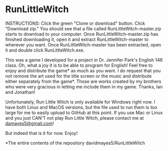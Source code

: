 # RunLittleWitch
INSTRUCTIONS: Click the green "Clone or download" button.  Click "Download zip."  You should see that a file called RunLittleWitch-master.zip starts to download to your computer.  Once RunLittleWitch-master.zip has finished downloading it, open it and extract RunLittleWitch-master to wherever you want.  Once RunLittleWitch-master has been extracted, open it and double click RunLittleWitch.exe.

This was a game I developed for a project in Dr. Jennifer Park's English 146 class. Oh, what a joy it is to be able to program for English! Feel free to enjoy and distribute the game* as much as you want. I do request that you not remove the art used for the title screen or the music and distribute either separately from the game*. Those are works created by my brothers who were very gracious in letting me include them in my game. Thanks, Ian and Jonathan!

Unfortunately, Run Little Witch is only available for Windows right now.  I have both Linux and MacOS versions, but the file used to run them is too large for me to easily upload to GitHub at this point.  If you use Mac or Linux and you just CAN'T not play Run Little Witch, please contact me at damayes5@gmail.com!

But indeed that is it for now. Enjoy!

*The entire contents of the repository davidmayes5/RunLittleWitch
